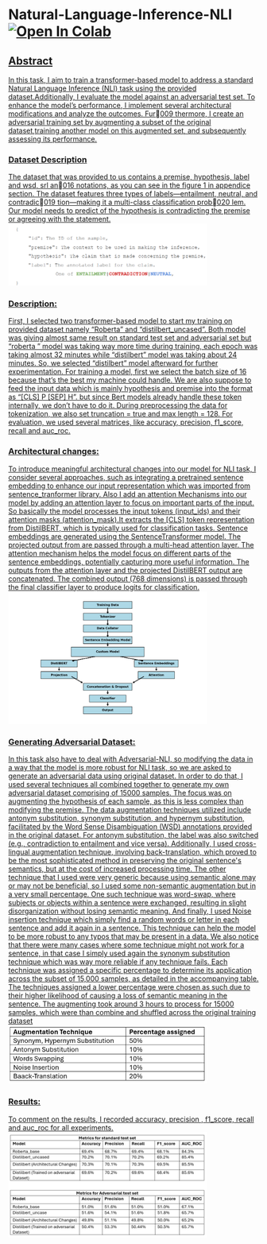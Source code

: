 <h1> Natural-Language-Inference-NLI <a href= "https://colab.research.google.com/github/shahkarKhan24/Natural-Language-Inference-NLI/blob/main/main.ipynb">   <img src="https://colab.research.google.com/assets/colab-badge.svg" alt="Open In Colab"/></h1>
<h2>Abstract</h2>
In this task, I aim to train a transformer-based model to address a standard Natural Language Inference (NLI) task using the provided dataset.Additionally, I evaluate the model against an adversarial test set. To enhance the model’s performance, I implement several architectural modifications and analyze the outcomes. Fur009 thermore, I create an adversarial training set by augmenting a subset of the original dataset,training another model on this augmented set, and subsequently assessing its performance.

<h3>Dataset Description</h3>
The dataset that was provided to us contains a premise, hypothesis, label and wsd, srl an016 notations, as you can see in the figure 1 in appendice section. The dataset features three types of labels—entailment, neutral, and contradic019 tion—making it a multi-class classification prob020 lem. Our model needs to predict of the hypothesis is contradicting the premise or agreeing with the statement.
<div>
<img src="https://github.com/shahkarKhan24/Natural-Language-Inference-NLI/blob/main/Images/dataset_description.png" width="400" alt="Dataset"/>
</div>


<h3>Description:</h3>
First, I selected two transformer-based model to start my training on provided dataset namely “Roberta” and “distilbert_uncased”. Both model was giving almost same result on standard test set and adversarial set but “roberta ” model was taking way more time during training, each epoch was taking almost 32 minutes while  “distilbert” model was taking about 24 minutes. So, we selected “distilbert” model afterward for further experimentation.
For training a model, first we select the batch size of 16 because that’s the best my machine could handle. We are also suppose to feed the input data which is mainly hypothesis and premise into the format as “[CLS] P [SEP] H”. but since Bert models already handle these token internally, we don’t have to do it. During preprocessing the data for tokenization, we also set truncation = true and max length = 128. For evaluation, we used several matrices, like accuracy, precision, f1_score, recall and auc_roc. 
<h3>Architectural changes:</h3>
 To introduce meaningful architectural changes into our model for NLI task, I consider several approaches, such as integrating a pretrained sentence embedding to enhance our input representation which was imported from sentence_tranformer library. Also I add an attention Mechanisms into our model by adding an attention layer to focus on important parts of the input. So basically the model processes the input tokens (input_ids) and their attention masks (attention_mask).It extracts the [CLS] token representation from DistilBERT, which is typically used for classification tasks. Sentence embeddings are generated using the SentenceTransformer model. The projected output from are passed through a multi-head attention layer. The attention mechanism helps the model focus on different parts of the sentence embeddings, potentially capturing more useful information. The outputs from the attention layer and the projected DistilBERT output are concatenated. The combined output (768 dimensions) is passed through the final classifier layer to produce logits for classification.

<div>
<img src="https://github.com/shahkarKhan24/Natural-Language-Inference-NLI/blob/main/Images/output.png" width="400" alt="architecturL"/>
</div>

<h3>Generating Adversarial Dataset:</h3>
In this task also have to deal with Adversarial-NLI, so modifying the data in a way that the model is more robust for NLI task, so we are asked to generate an adversarial data using original dataset. In order to do that, I used several techniques all combined together to generate my own adversarial dataset comprising of 15000 samples. The focus was on augmenting the hypothesis of each sample, as this is less complex than modifying the premise.
The data augmentation techniques utilized include antonym substitution, synonym substitution, and hypernym substitution, facilitated by the Word Sense Disambiguation (WSD) annotations provided in the original dataset. For antonym substitution, the label was also switched (e.g., contradiction to entailment and vice versa). Additionally, I used cross-lingual augmentation technique, involving back-translation, which proved to be the most sophisticated method in preserving the original sentence's semantics, but at the cost of increased processing time. The other technique that I used were very generic because using semantic alone may or may not be beneficial, so I used some non-semantic augmentation but in a very small percentage. One such technique was word-swap, where subjects or objects within a sentence were exchanged, resulting in slight disorganization without losing semantic meaning. And finally, I used Noise insertion technique which simply find a random words or letter in each sentence and add it again in a sentence. This technique can help the model to be more robust to any typos that may be present in a data.
We also notice that there were many cases where some technique might not work for a sentence, in that case I simply used again the synonym substitution technique which was way more reliable if any technique fails. Each technique was assigned a specific percentage to determine its application across the subset of 15,000 samples, as detailed in the accompanying table. The techniques assigned a lower percentage were chosen as such due to their higher likelihood of causing a loss of semantic meaning in the sentence. The augmenting took around 3 hours to process for 15000 samples, which were than combine and shuffled across the original training dataset  
<div>
<img src="https://github.com/shahkarKhan24/Natural-Language-Inference-NLI/blob/main/Images/Aug_percentage.png" width="400" alt="Dataset"/>
</div>
<h3>Results:</h3>
To comment on the results, I recorded accuracy, precision , f1_score, recall and auc_roc for all experiments. 

<div>
<img src="https://github.com/shahkarKhan24/Natural-Language-Inference-NLI/blob/main/Images/metrics.png" width="400" alt="Dataset"/>
</div>
